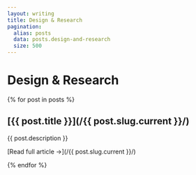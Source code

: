 ```yaml
---
layout: writing
title: Design & Research
pagination:
  alias: posts
  data: posts.design-and-research
  size: 500
---
```


# Design & Research

{% for post in posts %}

<div class="card">
  <div class="image">
    </div>
    <div class="text">
  
## [{{ post.title }}](/{{ post.slug.current }}/)

{{ post.description }}

[Read full article &rarr;](/{{ post.slug.current }}/)

</div>
</div>

{% endfor %}
